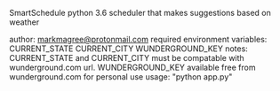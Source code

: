 SmartSchedule
python 3.6 scheduler that makes suggestions based on weather

author: markmagree@protonmail.com
required environment variables: CURRENT_STATE CURRENT_CITY WUNDERGROUND_KEY
notes: CURRENT_STATE and CURRENT_CITY must be compatable with wunderground.com url. WUNDERGROUND_KEY available free from wunderground.com for personal use
usage: "python app.py"
